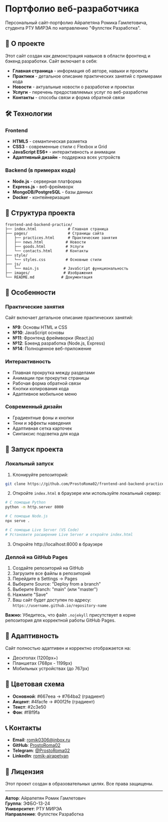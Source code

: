 # Портфолио веб-разработчика

Персональный сайт-портфолио Айрапетяна Ромика Гамлетовича, студента РТУ МИРЭА по направлению "Фуллстек Разработка".

## 🚀 О проекте

Этот сайт создан как демонстрация навыков в области фронтенд и бэкенд разработки. Сайт включает в себя:

- **Главная страница** - информация об авторе, навыки и проекты
- **Практики** - детальное описание практических занятий с примерами кода
- **Новости** - актуальные новости о разработке и проектах
- **Услуги** - перечень предоставляемых услуг по веб-разработке
- **Контакты** - способы связи и форма обратной связи

## 🛠 Технологии

### Frontend
- **HTML5** - семантическая разметка
- **CSS3** - современные стили с Flexbox и Grid
- **JavaScript ES6+** - интерактивность и анимации
- **Адаптивный дизайн** - поддержка всех устройств

### Backend (в примерах кода)
- **Node.js** - серверная платформа
- **Express.js** - веб-фреймворк
- **MongoDB/PostgreSQL** - базы данных
- **Docker** - контейнеризация

## 📁 Структура проекта

```
frontend-and-backend-practice/
├── index.html              # Главная страница
├── pages/                  # Страницы сайта
│   ├── practices.html      # Практические занятия
│   ├── news.html          # Новости
│   ├── goods.html         # Услуги
│   └── contacts.html      # Контакты
├── style/
│   └── styles.css         # Основные стили
├── js/
│   └── main.js           # JavaScript функциональность
├── images/               # Изображения
└── README.md            # Документация
```

## 🎯 Особенности

### Практические занятия
Сайт включает детальное описание практических занятий:
- **№9**: Основы HTML и CSS
- **№10**: JavaScript основы
- **№11**: Фронтенд фреймворки (React.js)
- **№12**: Бэкенд разработка (Node.js, Express)
- **№14**: Полноценное веб-приложение

### Интерактивность
- Плавная прокрутка между разделами
- Анимации при прокрутке страницы
- Рабочая форма обратной связи
- Кнопки копирования кода
- Адаптивное мобильное меню

### Современный дизайн
- Градиентные фоны и кнопки
- Тени и эффекты наведения
- Адаптивная сетка карточек
- Синтаксис подсветка для кода

## 🚀 Запуск проекта

### Локальный запуск

1. Клонируйте репозиторий:
```bash
git clone https://github.com/ProstoRoma02/frontend-and-backend-practice.git
```

2. Откройте `index.html` в браузере или используйте локальный сервер:
```bash
# С помощью Python
python -m http.server 8000

# С помощью Node.js
npx serve .

# С помощью Live Server (VS Code)
# Установите расширение Live Server и откройте index.html
```

3. Откройте http://localhost:8000 в браузере

### Деплой на GitHub Pages

1. Создайте репозиторий на GitHub
2. Загрузите все файлы в репозиторий
3. Перейдите в Settings → Pages
4. Выберите Source: "Deploy from a branch"
5. Выберите Branch: "main" (или "master")
6. Нажмите "Save"
7. Ваш сайт будет доступен по адресу: `https://username.github.io/repository-name`

**Важно:** Убедитесь, что файл `.nojekyll` присутствует в корне репозитория для корректной работы GitHub Pages.

## 📱 Адаптивность

Сайт полностью адаптивен и корректно отображается на:
- Десктопах (1200px+)
- Планшетах (768px - 1199px)
- Мобильных устройствах (до 767px)

## 🎨 Цветовая схема

- **Основной**: #667eea → #764ba2 (градиент)
- **Акцент**: #4facfe → #00f2fe (градиент)
- **Текст**: #2c3e50
- **Фон**: #f8f9fa

## 📞 Контакты

- **Email**: romik0306@inbox.ru
- **GitHub**: [ProstoRoma02](https://github.com/ProstoRoma02)
- **Telegram**: [@ProstoRoma02](https://t.me/ProstoRoma02)
- **LinkedIn**: [romik-airapetyan](https://linkedin.com/in/romik-airapetyan)

## 📄 Лицензия

Этот проект создан в образовательных целях. Все права защищены.

---

**Автор**: Айрапетян Ромик Гамлетович  
**Группа**: ЭФБО-13-24  
**Университет**: РТУ МИРЭА  
**Направление**: Фуллстек Разработка
